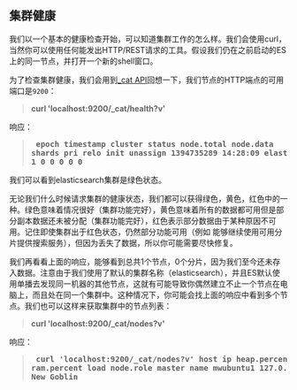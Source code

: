 ## 集群健康

我们以一个基本的健康检查开始，可以知道集群工作的怎么样。我们会使用curl，当然你可以使用任何能发出HTTP/REST请求的工具。假设我们仍在之前启动的ES上的同一节点，并打开一个新的shell窗口。

为了检查集群健康，我们会用到[_cat API](https://www.elastic.co/guide/en/elasticsearch/reference/current/cat.html)回想一下，我们节点的HTTP端点的可用端口是`9200`：

> **curl 'localhost:9200/_cat/health?v'**

响应：

> **<pre>
epoch      timestamp cluster       status node.total node.data shards pri relo init unassign
1394735289 14:28:09  elasticsearch green           1         1      0   0    0    0        0
> </pre>**

我们可以看到elasticsearch集群是绿色状态。

无论我们什么时候请求集群的健康状态，我们都可以获得绿色，黄色，红色中的一种。绿色意味着情况很好（集群功能完好），黄色意味着所有的数据都可用但是部分副本数据还未被分配（集群功能完好），红色表示部分数据由于某种原因不可用。记住即使集群出于红色状态，仍然部分功能可用（例如 能够继续使用可用分片提供搜索服务），但因为丢失了数据，所以你可能需要尽快修复。

我们再看看上面的响应，能够看到总共1个节点，0个分片，因为我们至今还未存入数据。注意由于我们使用了默认的集群名称（elasticsearch），并且ES默认使用单播去发现同一机器的其他节点，这就有可能导致你偶然建立不止一个节点在电脑上，而且处在同一个集群中。这种情况下，你可能会找上面的响应中看到多个节点。我们也可以这样来获取集群中的节点列表：

> **curl 'localhost:9200/_cat/nodes?v'**

响应：

> **<pre>
curl 'localhost:9200/_cat/nodes?v'
host         ip        heap.percent ram.percent load node.role master name
mwubuntu1    127.0.1.1            8           4 0.00 d         *      New Goblin
></pre>**






